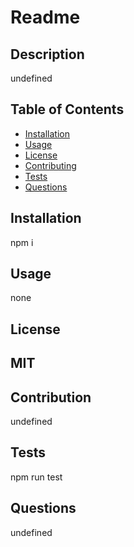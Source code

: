 # Readme

## Description
undefined
## Table of Contents
- [Installation](#installation)
- [Usage](#usage)
- [License](#license)
- [Contributing](#contribution)
- [Tests](#test)
- [Questions](#questions)

## Installation
npm i

## Usage
none

## License
MIT
---

## Contribution
undefined

## Tests
npm run test

## Questions 
undefined